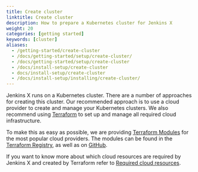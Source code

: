```yaml
---
title: Create cluster
linktitle: Create cluster
description: How to prepare a Kubernetes cluster for Jenkins X
weight: 20
categories: [getting started]
keywords: [cluster]
aliases:
  - /getting-started/create-cluster
  - /docs/getting-started/setup/create-cluster/
  - /docs/getting-started/setup/create-cluster
  - /docs/install-setup/create-cluster
  - docs/install-setup/create-cluster
  - /docs/install-setup/installing/create-cluster/
---
```


Jenkins X runs on a Kubernetes cluster.
There are a number of approaches for creating this cluster.
Our recommended approach is to use a cloud provider to create and manage your Kubernetes clusters.
We also recommend using [Terraform](https://www.terraform.io) to set up and manage all required cloud infrastructure.

To make this as easy as possible, we are providing [Terraform Modules](https://www.terraform.io/docs/modules/index.html) for the most popular cloud providers.
The modules can be found in the [Terraform Registry](https://registry.terraform.io/search?q=jx), as well as on [GitHub](http://github.com/jenkins-x?q=terraform-).

If you want to know more about which cloud resources are required by Jenkins X and created by Terraform refer to [Required cloud resources](/docs/getting-started/setup/create-cluster/required-cloud-resources).
